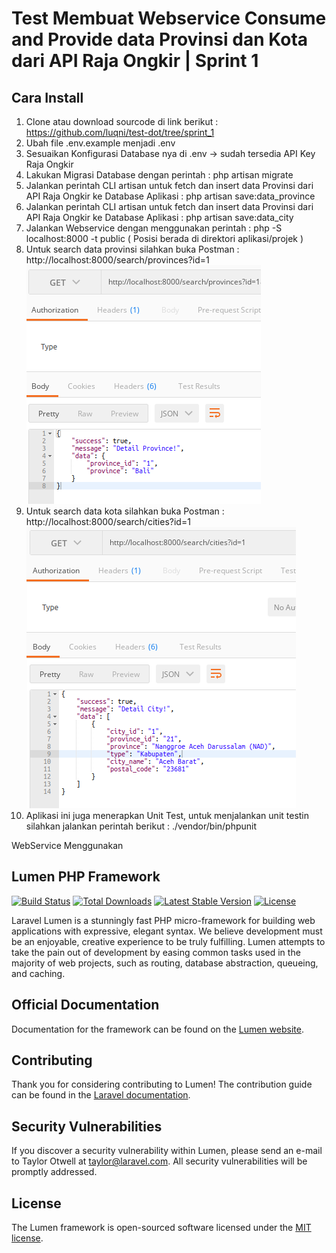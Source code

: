 # Test Membuat Webservice Consume and Provide data Provinsi dan Kota dari API Raja Ongkir | Sprint 1
## Cara Install
1. Clone atau download sourcode di link berikut : https://github.com/luqni/test-dot/tree/sprint_1
2. Ubah file .env.example menjadi .env
3. Sesuaikan Konfigurasi Database nya di .env -> sudah tersedia API Key Raja Ongkir
4. Lakukan Migrasi Database dengan perintah : php artisan migrate
5. Jalankan perintah CLI artisan untuk fetch dan insert data Provinsi dari API Raja Ongkir ke Database Aplikasi : php artisan save:data_province
6. Jalankan perintah CLI artisan untuk fetch dan insert data Provinsi dari API Raja Ongkir ke Database Aplikasi : php artisan save:data_city
7. Jalankan Webservice dengan menggunakan perintah : php -S localhost:8000 -t public ( Posisi berada di direktori aplikasi/projek )
8. Untuk search data provinsi silahkan buka Postman : http://localhost:8000/search/provinces?id=1
![image.png]( https://github.com/luqni/test-dot/blob/sprint_1/postman_provinsi_sprint1.png )
9. Untuk search data kota silahkan buka Postman : http://localhost:8000/search/cities?id=1
![image.png]( https://github.com/luqni/test-dot/blob/sprint_1/search_kota_sprint1.png )
10. Aplikasi ini juga menerapkan Unit Test, untuk menjalankan unit testin silahkan jalankan perintah berikut : ./vendor/bin/phpunit


WebService Menggunakan
## Lumen PHP Framework

[![Build Status](https://travis-ci.org/laravel/lumen-framework.svg)](https://travis-ci.org/laravel/lumen-framework)
[![Total Downloads](https://img.shields.io/packagist/dt/laravel/framework)](https://packagist.org/packages/laravel/lumen-framework)
[![Latest Stable Version](https://img.shields.io/packagist/v/laravel/framework)](https://packagist.org/packages/laravel/lumen-framework)
[![License](https://img.shields.io/packagist/l/laravel/framework)](https://packagist.org/packages/laravel/lumen-framework)

Laravel Lumen is a stunningly fast PHP micro-framework for building web applications with expressive, elegant syntax. We believe development must be an enjoyable, creative experience to be truly fulfilling. Lumen attempts to take the pain out of development by easing common tasks used in the majority of web projects, such as routing, database abstraction, queueing, and caching.

## Official Documentation

Documentation for the framework can be found on the [Lumen website](https://lumen.laravel.com/docs).

## Contributing

Thank you for considering contributing to Lumen! The contribution guide can be found in the [Laravel documentation](https://laravel.com/docs/contributions).

## Security Vulnerabilities

If you discover a security vulnerability within Lumen, please send an e-mail to Taylor Otwell at taylor@laravel.com. All security vulnerabilities will be promptly addressed.

## License

The Lumen framework is open-sourced software licensed under the [MIT license](https://opensource.org/licenses/MIT).
